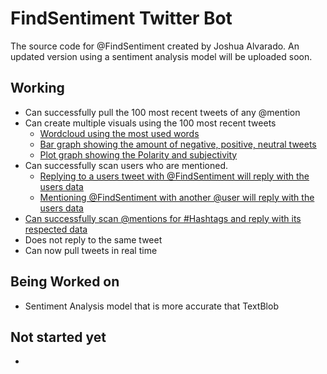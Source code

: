 # FindSentiment Twitter Bot

The source code for @FindSentiment created by Joshua Alvarado. An updated version using a sentiment analysis model will be uploaded soon.

## Working
- Can successfully pull the 100 most recent tweets of any @mention
- Can create multiple visuals using the 100 most recent tweets
  - [Wordcloud using the most used words](https://raw.githubusercontent.com/JoshAlvarado/FindSentiment-Twitter-Bot/master/Photos/wordcloud.jpg)
  - [Bar graph showing the amount of negative, positive, neutral tweets](https://github.com/JoshAlvarado/FindSentiment-Twitter-Bot/blob/master/Photos/bar.png?raw=true)
  - [Plot graph showing the Polarity and subjectivity](https://github.com/JoshAlvarado/FindSentiment-Twitter-Bot/blob/master/Photos/plot.png?raw=true)  
- Can successfully scan users who are mentioned.
  - [Replying to a users tweet with @FindSentiment will reply with the users data](https://github.com/JoshAlvarado/FindSentiment-Twitter-Bot/blob/master/Photos/image0.png?raw=true)
  - [Mentioning @FindSentiment with another @user will reply with the users data](https://github.com/JoshAlvarado/FindSentiment-Twitter-Bot/blob/master/Photos/image1.png?raw=true)
- [Can successfully scan @mentions for #Hashtags and reply with its respected data](https://github.com/JoshAlvarado/FindSentiment-Twitter-Bot/blob/master/Photos/hashtag.png)
- Does not reply to the same tweet 
- Can now pull tweets in real time

## Being Worked on
- Sentiment Analysis model that is more accurate that TextBlob

## Not started yet
-


